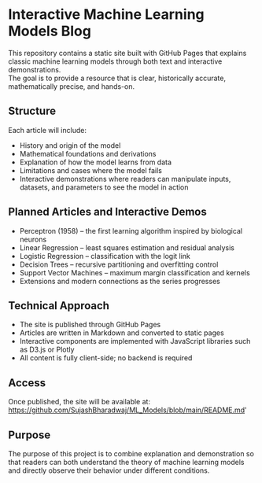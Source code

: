 # Interactive Machine Learning Models Blog

This repository contains a static site built with GitHub Pages that explains classic machine learning models through both text and interactive demonstrations.  
The goal is to provide a resource that is clear, historically accurate, mathematically precise, and hands-on.

## Structure

Each article will include:
- History and origin of the model  
- Mathematical foundations and derivations  
- Explanation of how the model learns from data  
- Limitations and cases where the model fails  
- Interactive demonstrations where readers can manipulate inputs, datasets, and parameters to see the model in action  

## Planned Articles and Interactive Demos

- Perceptron (1958) – the first learning algorithm inspired by biological neurons  
- Linear Regression – least squares estimation and residual analysis  
- Logistic Regression – classification with the logit link  
- Decision Trees – recursive partitioning and overfitting control  
- Support Vector Machines – maximum margin classification and kernels  
- Extensions and modern connections as the series progresses  

## Technical Approach

- The site is published through GitHub Pages  
- Articles are written in Markdown and converted to static pages  
- Interactive components are implemented with JavaScript libraries such as D3.js or Plotly  
- All content is fully client-side; no backend is required  

## Access

Once published, the site will be available at:  
https://github.com/SujashBharadwaj/ML_Models/blob/main/README.md'

## Purpose

The purpose of this project is to combine explanation and demonstration so that readers can both understand the theory of machine learning models and directly observe their behavior under different conditions.
